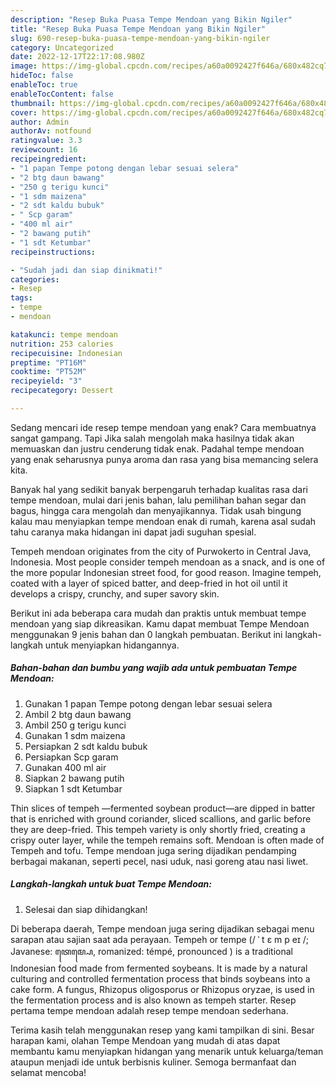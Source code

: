 ```yaml
---
description: "Resep Buka Puasa Tempe Mendoan yang Bikin Ngiler"
title: "Resep Buka Puasa Tempe Mendoan yang Bikin Ngiler"
slug: 690-resep-buka-puasa-tempe-mendoan-yang-bikin-ngiler
category: Uncategorized
date: 2022-12-17T22:17:08.980Z
image: https://img-global.cpcdn.com/recipes/a60a0092427f646a/680x482cq70/tempe-mendoan-foto-resep-utama.jpg
hideToc: false
enableToc: true
enableTocContent: false
thumbnail: https://img-global.cpcdn.com/recipes/a60a0092427f646a/680x482cq70/tempe-mendoan-foto-resep-utama.jpg
cover: https://img-global.cpcdn.com/recipes/a60a0092427f646a/680x482cq70/tempe-mendoan-foto-resep-utama.jpg
author: Admin
authorAv: notfound
ratingvalue: 3.3
reviewcount: 16
recipeingredient:
- "1 papan Tempe potong dengan lebar sesuai selera"
- "2 btg daun bawang"
- "250 g terigu kunci"
- "1 sdm maizena"
- "2 sdt kaldu bubuk"
- " Scp garam"
- "400 ml air"
- "2 bawang putih"
- "1 sdt Ketumbar"
recipeinstructions:

- "Sudah jadi dan siap dinikmati!"
categories:
- Resep
tags:
- tempe
- mendoan

katakunci: tempe mendoan 
nutrition: 253 calories
recipecuisine: Indonesian
preptime: "PT16M"
cooktime: "PT52M"
recipeyield: "3"
recipecategory: Dessert

---
```



Sedang mencari ide resep tempe mendoan yang enak? Cara membuatnya sangat gampang. Tapi Jika salah mengolah maka hasilnya tidak akan memuaskan dan justru cenderung tidak enak. Padahal tempe mendoan yang enak seharusnya punya aroma dan rasa yang bisa memancing selera kita.


Banyak hal yang sedikit banyak berpengaruh terhadap kualitas rasa dari tempe mendoan, mulai dari jenis bahan, lalu pemilihan bahan segar dan bagus, hingga cara mengolah dan menyajikannya. Tidak usah bingung kalau mau menyiapkan tempe mendoan enak di rumah, karena asal sudah tahu caranya maka hidangan ini dapat jadi suguhan spesial.

Tempeh mendoan originates from the city of Purwokerto in Central Java, Indonesia. Most people consider tempeh mendoan as a snack, and is one of the more popular Indonesian street food, for good reason. Imagine tempeh, coated with a layer of spiced batter, and deep-fried in hot oil until it develops a crispy, crunchy, and super savory skin.


Berikut ini ada beberapa cara mudah dan praktis untuk membuat tempe mendoan yang siap dikreasikan. Kamu dapat membuat Tempe Mendoan menggunakan 9 jenis bahan dan 0 langkah pembuatan. Berikut ini langkah-langkah untuk menyiapkan hidangannya.

<!--inarticleads1-->

##### Bahan-bahan dan bumbu yang wajib ada untuk pembuatan Tempe Mendoan:

1. Gunakan 1 papan Tempe potong dengan lebar sesuai selera
1. Ambil 2 btg daun bawang
1. Ambil 250 g terigu kunci
1. Gunakan 1 sdm maizena
1. Persiapkan 2 sdt kaldu bubuk
1. Persiapkan  Scp garam
1. Gunakan 400 ml air
1. Siapkan 2 bawang putih
1. Siapkan 1 sdt Ketumbar


Thin slices of tempeh —fermented soybean product—are dipped in batter that is enriched with ground coriander, sliced scallions, and garlic before they are deep-fried. This tempeh variety is only shortly fried, creating a crispy outer layer, while the tempeh remains soft. Mendoan is often made of Tempeh and tofu. Tempe mendoan juga sering dijadikan pendamping berbagai makanan, seperti pecel, nasi uduk, nasi goreng atau nasi liwet. 

<!--inarticleads2-->

##### Langkah-langkah untuk buat Tempe Mendoan:


1. Selesai dan siap dihidangkan!

Di beberapa daerah, Tempe mendoan juga sering dijadikan sebagai menu sarapan atau sajian saat ada perayaan. Tempeh or tempe (/ ˈ t ɛ m p eɪ /; Javanese: ꦠꦺꦩ꧀ꦥꦺ, romanized: témpé, pronounced ) is a traditional Indonesian food made from fermented soybeans. It is made by a natural culturing and controlled fermentation process that binds soybeans into a cake form. A fungus, Rhizopus oligosporus or Rhizopus oryzae, is used in the fermentation process and is also known as tempeh starter. Resep pertama tempe mendoan adalah resep tempe mendoan sederhana. 

Terima kasih telah menggunakan resep yang kami tampilkan di sini. Besar harapan kami, olahan Tempe Mendoan yang mudah di atas dapat membantu kamu menyiapkan hidangan yang menarik untuk keluarga/teman ataupun menjadi ide untuk berbisnis kuliner. Semoga bermanfaat dan selamat mencoba!
